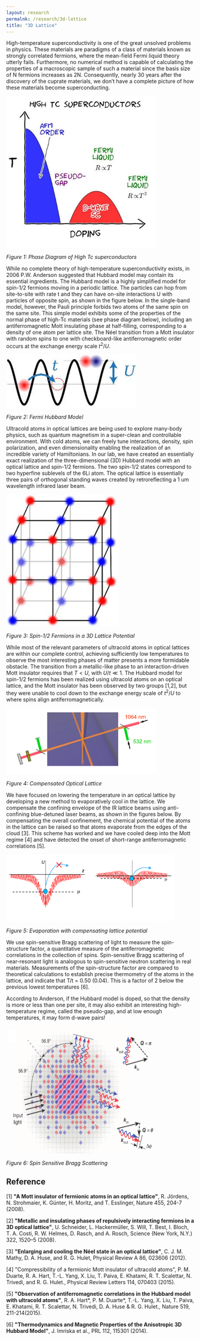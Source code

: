 ```yaml
---
layout: research
permalnk: /research/3d-lattice
title: "3D Lattice"
---
```

High-temperature superconductivity is one of the great unsolved problems in physics. These materials are paradigms of a class of materials known as strongly correlated fermions, where the mean-field Fermi liquid theory utterly fails. Furthermore, no numerical method is capable of calculating the properties of a macroscopic sample of such a material since the basis size of N fermions increases as 2N. Consequently, nearly 30 years after the discovery of the cuprate materials, we don’t have a complete picture of how these materials become superconducting.

<img src="/images/groupphotos/exptphotos/hitc.jpg" alt="" height="404" width="400">

*Figure 1: Phase Diagram of High Tc  superconductors*

While no complete theory of high-temperature superconductivity exists, in 2006 P.W. Anderson suggested that Hubbard model may contain its essential ingredients. The Hubbard model is a highly simplified model for spin-1/2 fermions moving in a periodic lattice. The particles can hop from site-to-site with rate t and they can have on-site interactions U with particles of opposite spin, as shown in the figure below. In the single-band model, however, the Pauli principle forbids two atoms of the same spin on the same site. This simple model exhibits some of the properties of the normal phase of high-Tc materials (see phase diagram below), including an antiferromagnetic Mott insulating phase at half-filling, corresponding to a density of one atom per lattice site. The Néel transition from a Mott insulator with random spins to one with checkboard-like antiferromagnetic order occurs at the exchange energy scale $t^2/U$.

<img src="/images/groupphotos/exptphotos/app3_1.jpg" alt="" height="141" width="350">

*Figure 2: Fermi Hubbard Model*

Ultracold atoms in optical lattices are being used to explore many-body physics, such as quantum magnetism in a super-clean and controllable environment. With cold atoms, we can freely tune interactions, density, spin polarization, and even dimensionality enabling the realization of an incredible variety of Hamiltonians. In our lab, we have created an essentially exact realization of the three-dimensional (3D) Hubbard model with an optical lattice and spin-1/2 fermions. The two spin-1/2 states correspond to two hyperfine sublevels of the 6Li atom. The optical lattice is essentially three pairs of orthogonal standing waves created by retroreflecting a 1 um wavelength infrared laser beam.

<img src="/images/groupphotos/exptphotos/app3_2.jpg" alt="" height="352" width="300">

*Figure 3: Spin-1/2 Fermions in a 3D Lattice Potential*

While most of the relevant parameters of ultracold atoms in optical lattices are within our complete control, achieving sufficiently low temperatures to observe the most interesting phases of matter presents a more formidable obstacle. The transition from a metallic-like phase to an interaction-driven Mott insulator requires that $T < U$, with $U/t \ll 1$. The Hubbard model for spin-1/2 fermions has been realized using ultracold atoms on an optical lattice, and the Mott insulator has been observed by two groups [1,2], but they were unable to cool down to the exchange energy scale of $t^2/U$ to where spins align antiferromagnetically.


<img src="/images/groupphotos/exptphotos/app3_4.png" alt="" height="176" width="400">

*Figure 4: Compensated Optical Lattice*

We have focused on lowering the temperature in an optical lattice by developing a new method to evaporatively cool in the lattice. We compensate the confining envelope of the IR lattice beams using anti-confining blue-detuned laser beams, as shown in the figures below. By compensating the overall confinement, the chemical potential of the atoms in the lattice can be raised so that atoms evaporate from the edges of the cloud [3]. This scheme has worked and we have cooled deep into the Mott regime [4] and have detected the onset of short-range antiferromagnetic correlations [5].

<img src="/images/groupphotos/exptphotos/app3_3.png" alt="" width="450">

*Figure 5: Evaporation with compensating lattice potential*

We use spin-sensitive Bragg scattering of light to measure the spin-structure factor, a quantitative measure of the antiferromagnetic correlations in the collection of spins. Spin-sensitive Bragg scattering of near-resonant light is analogous to spin-sensitive neutron scattering in real materials. Measurements of the spin-structure factor are compared to theoretical calculations to establish precise thermometry of the atoms in the lattice, and indicate that T/t = 0.50 (0.04). This is a factor of 2 below the previous lowest temperatures [6].

According to Anderson, if the Hubbard model is doped, so that the density is more or less than one per site, it may also exhibit an interesting high-temperature regime, called the pseudo-gap, and at low enough temperatures, it may form d-wave pairs!

<img src="/images/groupphotos/exptphotos/bragg2.png" alt="" height="340" width="400">

*Figure 6: Spin Sensitive Bragg Scattering*

## Reference

[1] **"A Mott insulator of fermionic atoms in an optical lattice"**, R. Jördens, N. Strohmaier, K. Günter, H. Moritz, and T. Esslinger, Nature 455, 204-7 (2008).

[2] **"Metallic and insulating phases of repulsively interacting fermions in a 3D optical lattice"**, U. Schneider, L. Hackermüller, S. Will, T. Best, I. Bloch, T. A. Costi, R. W. Helmes, D. Rasch, and A. Rosch,  Science (New York, N.Y.) 322, 1520–5 (2008).

[3] **"Enlarging and cooling the Néel state in an optical lattice"**, C. J. M. Mathy, D. A. Huse, and R. G. Hulet,  Physical Review A 86, 023606 (2012).

[4] "Compressibility of a fermionic Mott insulator of ultracold atoms", P. M. Duarte,  R. A. Hart, T.-L. Yang, X. Liu, T. Paiva, E. Khatami, R. T. Scalettar, N. Trivedi, and R. G. Hulet., Physical Review Letters 114,  070403 (2015).

[5] **"Observation of antiferromagnetic correlations in the Hubbard model with ultracold atoms"**, R. A. Hart\*, P. M. Duarte\*, T.-L. Yang, X. Liu, T. Paiva, E. Khatami, R. T. Scalettar, N. Trivedi, D. A. Huse & R. G. Hulet., Nature 519, 211-214(2015).

[6] **"Thermodynamics and Magnetic Properties of the Anisotropic 3D Hubbard Model"**, J. Imriska et al., PRL 112, 115301 (2014).
